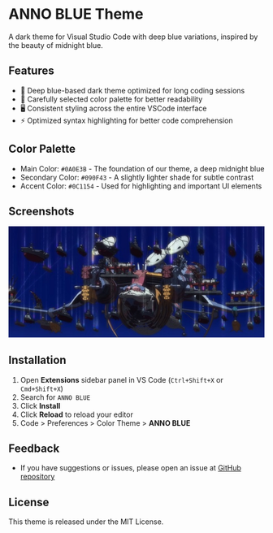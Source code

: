 # ANNO BLUE Theme

A dark theme for Visual Studio Code with deep blue variations, inspired by the beauty of midnight blue.

## Features

- 💠 Deep blue-based dark theme optimized for long coding sessions
- 🎨 Carefully selected color palette for better readability
- 🖥 Consistent styling across the entire VSCode interface
- ⚡ Optimized syntax highlighting for better code comprehension

## Color Palette

- Main Color: `#0A0E3B` - The foundation of our theme, a deep midnight blue
- Secondary Color: `#090F43` - A slightly lighter shade for subtle contrast
- Accent Color: `#0C1154` - Used for highlighting and important UI elements

## Screenshots

![ANNO BLUE Theme Preview](resource/eva-wunder.jpg)

## Installation

1. Open **Extensions** sidebar panel in VS Code (`Ctrl+Shift+X` or `Cmd+Shift+X`)
2. Search for `ANNO BLUE`
3. Click **Install**
4. Click **Reload** to reload your editor
5. Code > Preferences > Color Theme > **ANNO BLUE**

## Feedback

- If you have suggestions or issues, please open an issue at [GitHub repository](https://github.com/KunihiroS/ANNO-BLUE)

## License

This theme is released under the MIT License.
